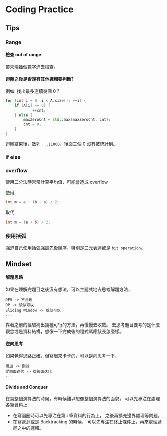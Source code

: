 # Coding Practice

## Tips ##

### Range ###

#### 檢查 out of range ####
帶末端幾個數字進去檢查。

#### 迴圈之後是否還有其他邏輯要判斷? ####
例如: 找出最多連續幾個 0 ?
```c++
for (int i = 0; i < A.size(); ++i) {
    if (A[i] == 0) {
            ++cnt;
    } else {
        maxZeroCnt = std::max(maxZeroCnt, cnt);
        cnt = 0;
    }
}
```
迴圈結束後，數列 `...11000`，後面三個 0 沒有被統計到。

### if else ###

### overflow ###

使用二分法時常常計算平均值，可能會造成 overflow

使用
```c++
int m = a + (b - a) / 2;
```
取代
```c++
int m = (a + b) / 2;
```

### 使用括弧 ###
強迫自己使用括弧強調先後順序，特別是三元表達或是 `bit operation`。

## Mindset ##

#### 解題思路 ####
如果在理解完題目之後沒有想法，可以主題式地去思考解題方法，
```
DFS -> 不合理
DP -> 貌似可以
Sliding Window -> 貌似可以
...
```
靠著之前的經驗猜出幾種可行的方法，再慢慢去收斂。
去思考題目要考的是什麼觀念或是資料結構，想像一下完成後的程式碼應該長怎麼樣。

#### 逆向思考 ####
如果覺得思路正確，但寫起來卡卡的，可以逆向思考一下，
```
累加 -> 刪減
從前面迭代 -> 從後面迭代
...
```

#### Divide and Conquer ####
在寫整個演算法的時候，有時候難以想像整個演算法的面貌，
可以先專注在處理各筆資料上:
- 在寫迴圈時可以先專注在第 i 筆資料的行為上，
之後再擴充邊界處理等問題。
- 在寫遞迴或是 Backtracking 的時候，
可以先專注在終止條件上，再來處理遞迴之中的邏輯。
